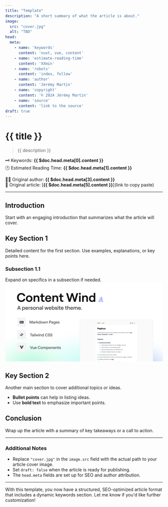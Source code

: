 ```yaml
---
title: "Template"
description: "A short summary of what the article is about."
image: 
  src: "cover.jpg"
  alt: "TBD"
head:
  meta:
    - name: 'keywords'
      content: 'nuxt, vue, content'
    - name: 'estimate-reading-time'
      content: 'XXmin'
    - name: 'robots'
      content: 'index, follow'
    - name: 'author'
      content: 'Jérémy Martin'
    - name: 'copyright'
      content: '© 2024 Jérémy Martin'
    - name: 'source'
      content: 'link to the source'
draft: true
---
```


# {{ title }}

> {{ description }}

🗝️ Keywords: **{{ $doc.head.meta[0].content }}**  
🕒 Estimated Reading Time: **{{ $doc.head.meta[1].content }}**

🧑‍🏫 Original author: **{{ $doc.head.meta[3].content }}**  
📜 Original article: [**{{ $doc.head.meta[5].content }}**](link to copy paste)

---

## Introduction

Start with an engaging introduction that summarizes what the article will cover.

## Key Section 1

Detailed content for the first section. Use examples, explanations, or key points here.

### Subsection 1.1

Expand on specifics in a subsection if needed. 
![cover image](/cover.jpg)

## Key Section 2

Another main section to cover additional topics or ideas.

- **Bullet points** can help in listing ideas.
- Use **bold text** to emphasize important points.

## Conclusion

Wrap up the article with a summary of key takeaways or a call to action.

---

### Additional Notes

- Replace `"cover.jpg"` in the `image.src` field with the actual path to your article cover image.
- Set `draft: false` when the article is ready for publishing.
- The `head.meta` fields are set up for SEO and author attribution.

---

With this template, you now have a structured, SEO-optimized article format that includes a dynamic keywords section. Let me know if you'd like further customization!





